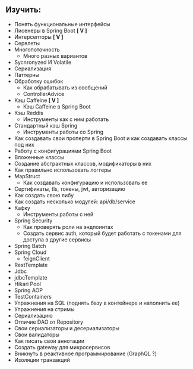 ## Изучить:

- Понять функциональные интерфейсы
- Лисенеры в Spring Boot **[ V ]**
- Интерсепторы **[ V ]**
- Сервлеты
- Многопоточность
  - Много разных вариантов 
- Sycnronyzed И Volatile
- Сериализация
- Паттерны
- Обработку ошибок
  - Как обрабатывать из сообщений 
  - ControllerAdvice
- Кэш Caffeine **[ V ]**
  - Кэш Caffeine в Spring Boot
- Кэш Reddis
  - Инструменты как с ним работать
- Стандартный кэш Spring
  - Инструменты работы со Spring
- Как создавать свои проперти в Spring Boot и как создавать классы под них
- Работу с конфигурациями Spring Boot
- Вложенные классы
- Создание абстрактных классов, модификаторы в них
- Как правильно использовать логгеры
- MapStruct
  - Как создавать конфигурацию и использовать ее
- Сертификаты, tls, токены, jwt, авторизацию
- Как создать свою либу
- Как создать несколько модулей: api/db/service
- Кафку
  - Инструменты работы с ней
- Spring Security
  - Как проверять роли на эндпоинтах
  - Создать сервис auth, который будет работать с токенами для доступа в другие сервисы
- Spring Batch
- Spring Cloud
  - feignClient
- RestTemplate
- Jdbc
- jdbcTemplate
- Hikari Pool
- Spring AOP
- TestContainers
- Упражнения на SQL (поднять базу в контейнере и наполнить ее)
- Упражнения на стримы
- Сериализацию
- Отличие DAO от Repository
- Свои сериализаторы и десериализаторы
- Свои валидаторы
- Как писать свои аннотации
- Создать gateway для микросервисов
- Вникнуть в реактивное программирование (GraphQL ?)
- Изоляции транзакций